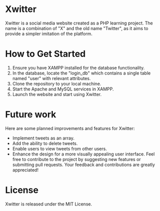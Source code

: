 # Xwitter
Xwitter is a social media website created as a PHP learning project. The name is a combination of "X" and the old name "Twitter", as it aims to provide a simpler imitation of the platform.

# How to Get Started
1. Ensure you have XAMPP installed for the database functionality.
2. In the database, locate the "login_db" which contains a single table named "user" with relevant attributes.
3. Clone the repository to your local machine.
4. Start the Apache and MySQL services in XAMPP.
5. Launch the website and start using Xwitter.

# Future work
Here are some planned improvements and features for Xwitter:
- Implement tweets as an array.
- Add the ability to delete tweets.
- Enable users to view tweets from other users.
- Enhance the design for a more visually appealing user interface.
Feel free to contribute to the project by suggesting new features or submitting pull requests. Your feedback and contributions are greatly appreciated!

# License
Xwitter is released under the MIT License.
